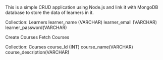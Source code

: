 This is a simple CRUD application using Node.js and link it with MongoDB database to store the data of learners in it.

Collection: Learners
learner_name (VARCHAR)
learner_email (VARCHAR)
learner_password(VARCHAR)

Create Courses
Fetch Courses

Collection: Courses
course_Id (INT)
course_name(VARCHAR)
course_description(VARCHAR)
